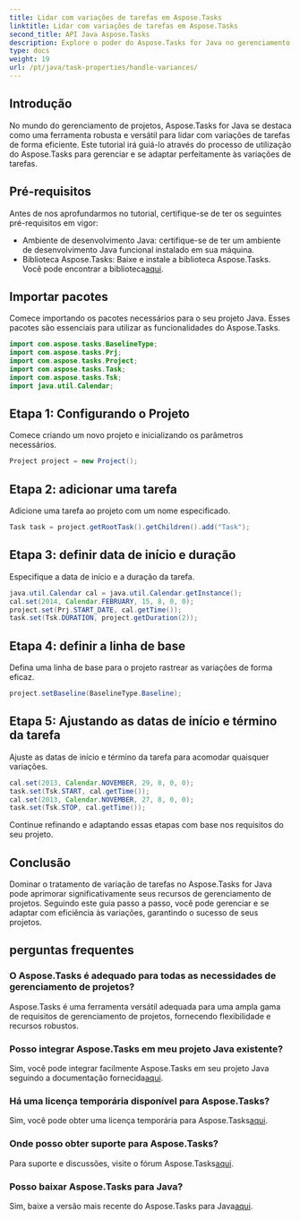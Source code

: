 ```yaml
---
title: Lidar com variações de tarefas em Aspose.Tasks
linktitle: Lidar com variações de tarefas em Aspose.Tasks
second_title: API Java Aspose.Tasks
description: Explore o poder do Aspose.Tasks for Java no gerenciamento de variações de tarefas do projeto. Siga nosso guia completo para integração perfeita e manuseio eficiente.
type: docs
weight: 19
url: /pt/java/task-properties/handle-variances/
---
```

## Introdução
No mundo do gerenciamento de projetos, Aspose.Tasks for Java se destaca como uma ferramenta robusta e versátil para lidar com variações de tarefas de forma eficiente. Este tutorial irá guiá-lo através do processo de utilização do Aspose.Tasks para gerenciar e se adaptar perfeitamente às variações de tarefas.
## Pré-requisitos
Antes de nos aprofundarmos no tutorial, certifique-se de ter os seguintes pré-requisitos em vigor:
- Ambiente de desenvolvimento Java: certifique-se de ter um ambiente de desenvolvimento Java funcional instalado em sua máquina.
-  Biblioteca Aspose.Tasks: Baixe e instale a biblioteca Aspose.Tasks. Você pode encontrar a biblioteca[aqui](https://releases.aspose.com/tasks/java/).
## Importar pacotes
Comece importando os pacotes necessários para o seu projeto Java. Esses pacotes são essenciais para utilizar as funcionalidades do Aspose.Tasks.
```java
import com.aspose.tasks.BaselineType;
import com.aspose.tasks.Prj;
import com.aspose.tasks.Project;
import com.aspose.tasks.Task;
import com.aspose.tasks.Tsk;
import java.util.Calendar;
```
## Etapa 1: Configurando o Projeto
Comece criando um novo projeto e inicializando os parâmetros necessários.
```java
Project project = new Project();
```
## Etapa 2: adicionar uma tarefa
Adicione uma tarefa ao projeto com um nome especificado.
```java
Task task = project.getRootTask().getChildren().add("Task");
```
## Etapa 3: definir data de início e duração
Especifique a data de início e a duração da tarefa.
```java
java.util.Calendar cal = java.util.Calendar.getInstance();
cal.set(2014, Calendar.FEBRUARY, 15, 8, 0, 0);
project.set(Prj.START_DATE, cal.getTime());
task.set(Tsk.DURATION, project.getDuration(2));
```
## Etapa 4: definir a linha de base
Defina uma linha de base para o projeto rastrear as variações de forma eficaz.
```java
project.setBaseline(BaselineType.Baseline);
```
## Etapa 5: Ajustando as datas de início e término da tarefa
Ajuste as datas de início e término da tarefa para acomodar quaisquer variações.
```java
cal.set(2013, Calendar.NOVEMBER, 29, 8, 0, 0);
task.set(Tsk.START, cal.getTime());
cal.set(2013, Calendar.NOVEMBER, 27, 8, 0, 0);
task.set(Tsk.STOP, cal.getTime());
```
Continue refinando e adaptando essas etapas com base nos requisitos do seu projeto.
## Conclusão
Dominar o tratamento de variação de tarefas no Aspose.Tasks for Java pode aprimorar significativamente seus recursos de gerenciamento de projetos. Seguindo este guia passo a passo, você pode gerenciar e se adaptar com eficiência às variações, garantindo o sucesso de seus projetos.
## perguntas frequentes
### O Aspose.Tasks é adequado para todas as necessidades de gerenciamento de projetos?
Aspose.Tasks é uma ferramenta versátil adequada para uma ampla gama de requisitos de gerenciamento de projetos, fornecendo flexibilidade e recursos robustos.
### Posso integrar Aspose.Tasks em meu projeto Java existente?
 Sim, você pode integrar facilmente Aspose.Tasks em seu projeto Java seguindo a documentação fornecida[aqui](https://reference.aspose.com/tasks/java/).
### Há uma licença temporária disponível para Aspose.Tasks?
Sim, você pode obter uma licença temporária para Aspose.Tasks[aqui](https://purchase.aspose.com/temporary-license/).
### Onde posso obter suporte para Aspose.Tasks?
 Para suporte e discussões, visite o fórum Aspose.Tasks[aqui](https://forum.aspose.com/c/tasks/15).
### Posso baixar Aspose.Tasks para Java?
 Sim, baixe a versão mais recente do Aspose.Tasks para Java[aqui](https://releases.aspose.com/tasks/java/).